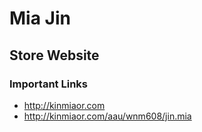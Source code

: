 # Mia Jin

## Store Website

### Important Links

- http://kinmiaor.com
- http://kinmiaor.com/aau/wnm608/jin.mia